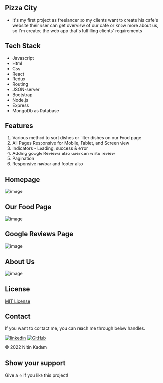 ## Pizza City
- It's my first project as freelancer so my clients want to create his cafe's website their user can get overview of our cafe or know more about us, so I'm created the web app that's fulfilling clients' requirements

## Tech Stack

<ul>
  <li>Javascript</li>
   <li>Html</li>
   <li>Css</li>
   <li>React</li>
   <li>Redux</li>
   <li>Routing</li>
   <li>JSON-server</li>
   <li>Bootstrap</li>
   <li>Node.js</li>
   <li>Express</li>
   <li>MongoDb as Database</li>
  </ul>
  
## Features
<ol>
<li>Various method to sort dishes or filter dishes on our Food page</li>
<li>All Pages Responsive for Mobile, Tablet, and Screen view</li>
<li>Indicators - Loading, success & error</li>
<li>Adding google Reviews also user can write review</>
<li>Pagination</>
<li>Responsive navbar and footer also</li>
</ol>

## Homepage
![image](https://user-images.githubusercontent.com/99539536/207023165-e4e3e236-c5b2-4fb3-a031-c8ea6dc5cef9.png)

## Our Food Page
![image](https://user-images.githubusercontent.com/99539536/207023498-28c32429-bfe3-411e-95ff-a4f3d94335f3.png)

## Google Reviews Page
![image](https://user-images.githubusercontent.com/99539536/207023318-54926fc2-8b67-45b5-ae82-e82321cfd6d2.png)

## About Us
![image](https://user-images.githubusercontent.com/99539536/207023631-3737ec31-371b-41cf-8fcf-11d99e221315.png)

## License

[MIT License](LICENCE)

## Contact

If you want to contact me, you can reach me through below handles.


[![linkedin](https://img.shields.io/badge/Nitin_Kadam-0077B5?style=for-the-badge&logo=linkedin&logoColor=white)](https://www.linkedin.com/in/nitin-kadam-6612831b3/)
[![GitHub](https://img.shields.io/badge/Nitin_Kadam-20232A?style=for-the-badge&logo=Github&logoColor=white)](https://github.com/nitinkadam70)


© 2022 Nitin Kadam



## Show your support

Give a ⭐️ if you like this project!
